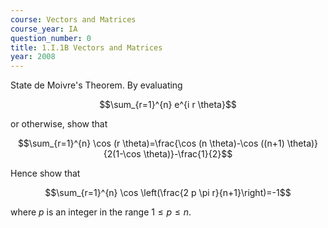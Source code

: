 ```yaml
---
course: Vectors and Matrices
course_year: IA
question_number: 0
title: 1.I.1B Vectors and Matrices
year: 2008
---
```



State de Moivre's Theorem. By evaluating

$$\sum_{r=1}^{n} e^{i r \theta}$$

or otherwise, show that

$$\sum_{r=1}^{n} \cos (r \theta)=\frac{\cos (n \theta)-\cos ((n+1) \theta)}{2(1-\cos \theta)}-\frac{1}{2}$$

Hence show that

$$\sum_{r=1}^{n} \cos \left(\frac{2 p \pi r}{n+1}\right)=-1$$

where $p$ is an integer in the range $1 \leqslant p \leqslant n$.